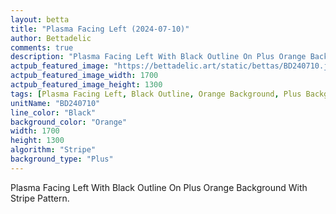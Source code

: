 ```yaml
---
layout: betta
title: "Plasma Facing Left (2024-07-10)"
author: Bettadelic
comments: true
description: "Plasma Facing Left With Black Outline On Plus Orange Background With Stripe Pattern."
actpub_featured_image: "https://bettadelic.art/static/bettas/BD240710.jpg"
actpub_featured_image_width: 1700
actpub_featured_image_height: 1300
tags: [Plasma Facing Left, Black Outline, Orange Background, Plus Background Pattern, Stripe Pattern, July 2024]
unitName: "BD240710"
line_color: "Black"
background_color: "Orange"
width: 1700
height: 1300
algorithm: "Stripe"
background_type: "Plus"
---
```


Plasma Facing Left With Black Outline On Plus Orange Background With Stripe Pattern.
